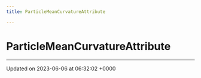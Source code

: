```yaml
---
title: ParticleMeanCurvatureAttribute

---
```


# ParticleMeanCurvatureAttribute





-------------------------------

Updated on 2023-06-06 at 06:32:02 +0000
